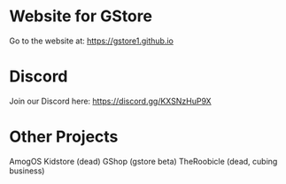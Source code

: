 # Website for GStore
Go to the website at: https://gstore1.github.io

# Discord

Join our Discord here: https://discord.gg/KXSNzHuP9X

# Other Projects

AmogOS
Kidstore (dead)
GShop (gstore beta)
TheRoobicle (dead, cubing business)
